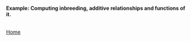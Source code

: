#### Example: Computing inbreeding, additive relationships and functions of it.


```R

```

[Home](https://github.com/Rpedigree/pedigreeR)
 
